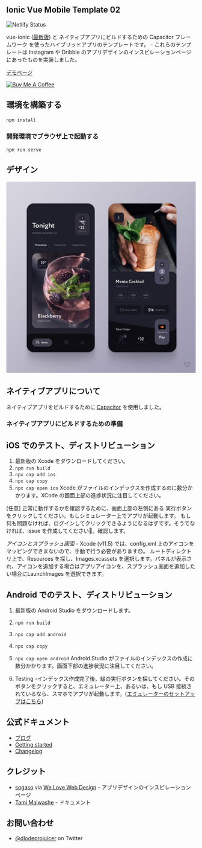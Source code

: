 ## Ionic Vue Mobile Template 02 
![Netlify Status](https://api.netlify.com/api/v1/badges/df00213c-224d-4db4-a4bf-5dced2e2869d/deploy-status)


vue-ionic ([最新版](https://ionicframework.com/blog/announcing-the-new-ionic-vue-beta/)) と ネイティブアプリにビルドするための Capacitor フレームワーク を使ったハイブリッドアプリのテンプレートです。 - これらのテンプレートは Instagram や Dribble のアプリデザインのインスピレーションページにあったものを実装しました。

[デモページ](https://ionic-vue-mobile-template-02.netlify.app)

<a href="https://www.buymeacoffee.com/simomafuxwana" target="_blank"><img src="https://cdn.buymeacoffee.com/buttons/v2/default-yellow.png" alt="Buy Me A Coffee" width="120px" height="30px" style="height: 30px !important;width: 120px !important;" ></a>

## 環境を構築する
```
npm install
```

### 開発環境でブラウザ上で起動する
```
npm run serve
```

## デザイン
![alt text](/design.png "Logo Title Text 1")

## ネイティブアプリについて

ネイティブアプリをビルドするために [Capacitor](https://capacitorjs.com/docs/getting-started) を使用しました。

### ネイティブアプリにビルドするための準備

## iOS でのテスト、ディストリビューション
1. 最新版の Xcode をダウンロードしてください。
2. `npm run build`
3. `npx cap add ios`
3. `npx cap copy`
4. `npx cap open ios` Xcode がファイルのインデックスを作成するのに数分かかります。XCode の画面上部の進捗状況に注目してください。

[任意] 正常に動作するかを確認するために、画面上部の左側にある 実行ボタンをクリックしてください。もしシミュレーター上でアプリが起動します。 もし何も問題なければ、ログインしてクリックできるようになるはずです。そうでなければ、issue を作成してください🤷。確認します。

*アイコンとスプラッシュ画面* - Xcode (v11.5) では、config.xml 上のアイコンをマッピングできまないので、手動で行う必要があります😞。 ルートディレクトリ上で、Resources を探し、Images.xcassets を選択します。パネルが表示され、アイコンを追加する場合はアプリアイコンを、スプラッシュ画面を追加したい場合にLaunchImages を選択できます。

## Android でのテスト、ディストリビューション
1. 最新版の Android Studio をダウンロードします。
2. `npm run build`
3. `npx cap add android`
3. `npx cap copy`
4. `npx cap open android` Android Studio がファイルのインデックスの作成に数分かかります。画面下部の進捗状況に注目してください。

5. Testing -インデックス作成完了後、緑の実行ボタンを探してください。そのボタンをクリックすると、エミュレーター上、あるいは、もし USB 接続されているなら、スマホでアプリが起動します。([エミュレーターのセットアップはこちら](https://developer.android.com/studio/run/managing-avds))

## 公式ドキュメント
- [ブログ](https://ionicframework.com/blog/announcing-ionic-vue/)
- [Getting started](https://ionicframework.com/docs/vue/quickstart)
- [Changelog](https://github.com/ionic-team/ionic-framework/blob/master/CHANGELOG.md)

## クレジット
-  [sogaso](https://www.instagram.com/sogaso/) via [We Love Web Design](https://www.instagram.com/p/B9E-9DFH2-1) - アプリデザインのインスピレーションページ
- [Tami Maiwashe](https://www.linkedin.com/in/tami-maiwashe-32824a19a/) - ドキュメント

## お問い合わせ
- [@dlodeprojuicer](https://twitter.com/dlodeprojuicer) on Twitter
